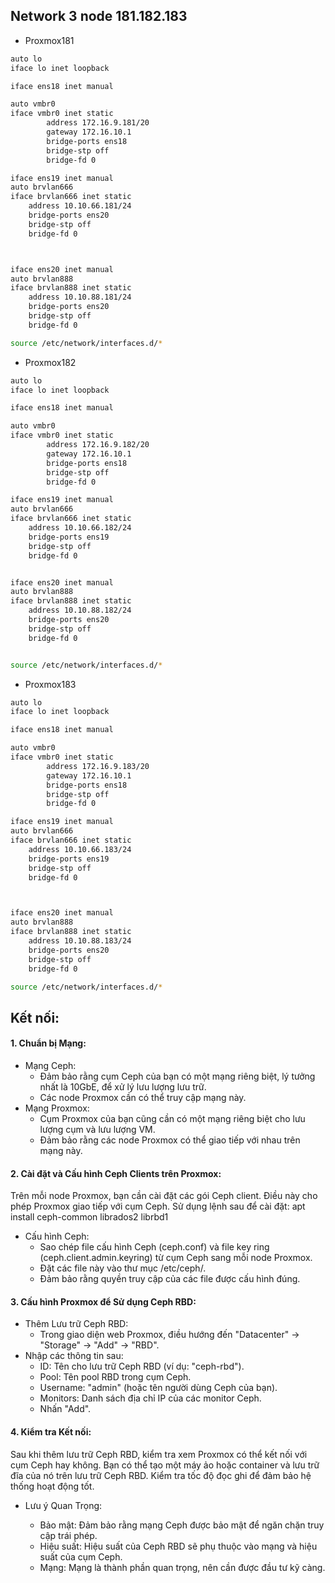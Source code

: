 ## Network 3 node 181.182.183

  + Proxmox181

```Bash
auto lo
iface lo inet loopback

iface ens18 inet manual

auto vmbr0
iface vmbr0 inet static
        address 172.16.9.181/20
        gateway 172.16.10.1
        bridge-ports ens18
        bridge-stp off
        bridge-fd 0

iface ens19 inet manual
auto brvlan666
iface brvlan666 inet static
    address 10.10.66.181/24
    bridge-ports ens20
    bridge-stp off
    bridge-fd 0



iface ens20 inet manual
auto brvlan888
iface brvlan888 inet static
    address 10.10.88.181/24
    bridge-ports ens20
    bridge-stp off
    bridge-fd 0

source /etc/network/interfaces.d/*

```

  + Proxmox182

```Bash
auto lo
iface lo inet loopback

iface ens18 inet manual

auto vmbr0
iface vmbr0 inet static
        address 172.16.9.182/20
        gateway 172.16.10.1
        bridge-ports ens18
        bridge-stp off
        bridge-fd 0

iface ens19 inet manual
auto brvlan666
iface brvlan666 inet static
    address 10.10.66.182/24
    bridge-ports ens19
    bridge-stp off
    bridge-fd 0


iface ens20 inet manual
auto brvlan888
iface brvlan888 inet static
    address 10.10.88.182/24
    bridge-ports ens20
    bridge-stp off
    bridge-fd 0


source /etc/network/interfaces.d/*
```
  + Proxmox183

```Bash
auto lo
iface lo inet loopback

iface ens18 inet manual

auto vmbr0
iface vmbr0 inet static
        address 172.16.9.183/20
        gateway 172.16.10.1
        bridge-ports ens18
        bridge-stp off
        bridge-fd 0

iface ens19 inet manual
auto brvlan666
iface brvlan666 inet static
    address 10.10.66.183/24
    bridge-ports ens19
    bridge-stp off
    bridge-fd 0



iface ens20 inet manual
auto brvlan888
iface brvlan888 inet static
    address 10.10.88.183/24
    bridge-ports ens20
    bridge-stp off
    bridge-fd 0

source /etc/network/interfaces.d/*
```
## Kết nối:

#### 1. Chuẩn bị Mạng:

  + Mạng Ceph:
    + Đảm bảo rằng cụm Ceph của bạn có một mạng riêng biệt, lý tưởng nhất là 10GbE, để xử lý lưu lượng lưu trữ.
    + Các node Proxmox cần có thể truy cập mạng này.
  + Mạng Proxmox:
    + Cụm Proxmox của bạn cũng cần có một mạng riêng biệt cho lưu lượng cụm và lưu lượng VM.
    + Đảm bảo rằng các node Proxmox có thể giao tiếp với nhau trên mạng này.

#### 2. Cài đặt và Cấu hình Ceph Clients trên Proxmox:

Trên mỗi node Proxmox, bạn cần cài đặt các gói Ceph client. Điều này cho phép Proxmox giao tiếp với cụm Ceph.
Sử dụng lệnh sau để cài đặt: apt install ceph-common librados2 librbd1

  + Cấu hình Ceph:
    + Sao chép file cấu hình Ceph (ceph.conf) và file key ring (ceph.client.admin.keyring) từ cụm Ceph sang mỗi node Proxmox.
    + Đặt các file này vào thư mục /etc/ceph/.
    + Đảm bảo rằng quyền truy cập của các file được cấu hình đúng.

#### 3. Cấu hình Proxmox để Sử dụng Ceph RBD:

  + Thêm Lưu trữ Ceph RBD:
    + Trong giao diện web Proxmox, điều hướng đến "Datacenter" -> "Storage" -> "Add" -> "RBD".
  + Nhập các thông tin sau:
    + ID: Tên cho lưu trữ Ceph RBD (ví dụ: "ceph-rbd").
    + Pool: Tên pool RBD trong cụm Ceph.
    + Username: "admin" (hoặc tên người dùng Ceph của bạn).
    + Monitors: Danh sách địa chỉ IP của các monitor Ceph.
    + Nhấn "Add".

#### 4. Kiểm tra Kết nối:

Sau khi thêm lưu trữ Ceph RBD, kiểm tra xem Proxmox có thể kết nối với cụm Ceph hay không.
Bạn có thể tạo một máy ảo hoặc container và lưu trữ đĩa của nó trên lưu trữ Ceph RBD.
Kiểm tra tốc độ đọc ghi để đảm bảo hệ thống hoạt động tốt.
  + Lưu ý Quan Trọng:

    + Bảo mật: Đảm bảo rằng mạng Ceph được bảo mật để ngăn chặn truy cập trái phép.
    + Hiệu suất: Hiệu suất của Ceph RBD sẽ phụ thuộc vào mạng và hiệu suất của cụm Ceph.
    + Mạng: Mạng là thành phần quan trọng, nên cần được đầu tư kỹ càng.